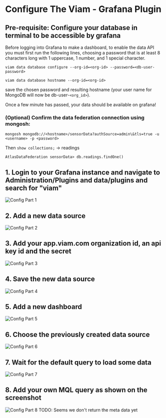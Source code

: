 # Configure The Viam - Grafana Plugin

## Pre-requisite: Configure your database in terminal to be accessible by grafana

Before logging into Grafana to make a dashboard, to enable the data API you must first run the following lines, choosing a password that is at least 8 characters long with 1 uppercase, 1 number, and 1 special character.

`viam data database configure --org-id=<org-id> --password=<db-user-password>`

`viam data database hostname --org-id=<org-id>`

save the chosen password and resulting hostname (your user name for MongoDB will now be db-user-`<org_id>`).

Once a few minute has passed, your data should be available on grafana!


### (Optional) Confirm the data federation connection using mongosh:

`mongosh mongodb://<hostname>/sensorData?authSource=admin\&tls=true -u <username> -p <password>`

Then
`show collections;` -> readings

`AtlasDataFederation sensorData> db.readings.findOne()`

## 1. Login to your Grafana instance and navigate to Administration/Plugins and data/plugins and search for "viam"
![Config Part 1](./images/plugin-config_1.png)

## 2. Add a new data source
![Config Part 2](./images/plugin-config_2.png)

## 3. Add your app.viam.com organization id, an api key id and the secret
![Config Part 3](./images/plugin-config_3.png)

## 4. Save the new data source
![Config Part 4](./images/plugin-config_4.png)

## 5. Add a new dashboard
![Config Part 5](./images/plugin-config_5.png)

## 6. Choose the previously created data source
![Config Part 6](./images/plugin-config_6.png)

## 7. Wait for the default query to load some data
![Config Part 7](./images/plugin-config_7.png)

## 8. Add your own MQL query as shown on the screenshot
![Config Part 8](./images/plugin-config_8.png)
TODO: Seems we don't return the meta data yet